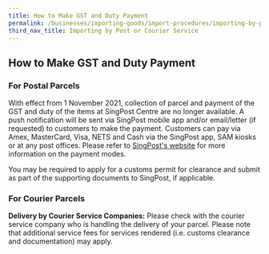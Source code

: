 ```yaml
---
title: How to Make GST and Duty Payment
permalink: /businesses/importing-goods/import-procedures/importing-by-post-or-courier-service/gst-and-duty-payment
third_nav_title: Importing by Post or Courier Service
---
```

## How to Make GST and Duty Payment

### For Postal Parcels

With effect from 1 November 2021, collection of parcel and payment of the GST and duty of the items at SingPost Centre are no longer available. A push notification will be sent via SingPost mobile app and/or email/letter (if requested) to customers to make the payment. Customers can pay via Amex, MasterCard, Visa, NETS and Cash via the SingPost app, SAM kiosks or at any post offices. Please refer to [SingPost's website](http://www.singpost.com/) for more information on the payment modes.

You may be required to apply for a customs permit for clearance and submit as part of the supporting documents to SingPost, if applicable.

### For Courier Parcels

**Delivery by Courier Service Companies:** Please check with the courier service company who is handling the delivery of your parcel. Please note that additional service fees for services rendered (i.e. customs clearance and documentation) may apply.